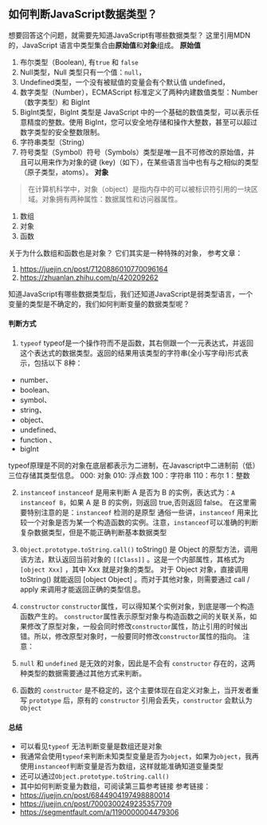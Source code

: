 ## 如何判断JavaScript数据类型？

想要回答这个问题，就需要先知道JavaScript有哪些数据类型？
这里引用MDN的，JavaScript 语言中类型集合由**原始值**和**对象**组成。
**原始值**
1. 布尔类型（Boolean), 有`true` 和 `false`
2. Null类型，Null 类型只有一个值：`null`，
3. Undefined类型，一个没有被赋值的变量会有个默认值 undefined，
4. 数字类型（Number），ECMAScript 标准定义了两种内建数值类型：Number（数字类型）和 BigInt
5. BigInt类型，BigInt 类型是 JavaScript 中的一个基础的数值类型，可以表示任意精度的整数。使用 BigInt，您可以安全地存储和操作大整数，甚至可以超过数字类型的安全整数限制。
6. 字符串类型（String）
7. 符号类型（Symbol）符号（Symbols）类型是唯一且不可修改的原始值，并且可以用来作为对象的键 (key)（如下），在某些语言当中也有与之相似的类型（原子类型，atoms）。
**对象**
> 在计算机科学中，对象（object）是指内存中的可以被标识符引用的一块区域。对象拥有两种属性：数据属性和访问器属性。
1. 数组
2. 对象
3. 函数

关于为什么数组和函数也是对象？
它们其实是一种特殊的对象，
参考文章：
1. https://juejin.cn/post/7120886010770096164
2. https://zhuanlan.zhihu.com/p/420209262

知道JavaScript有哪些数据类型后，我们还知道JavaScript是弱类型语言，一个变量的类型是不确定的，我们如何判断变量的数据类型呢？
#### 判断方式
1. `typeof`
typeof是一个操作符而不是函数，其右侧跟一个一元表达式，并返回这个表达式的数据类型。返回的结果用该类型的字符串(全小写字母)形式表示，包括以下 8种：
- number、
- boolean、
- symbol、
- string、
- object、
- undefined、
- function 、
- bigInt

typeof原理是不同的对象在底层都表示为二进制，在Javascript中二进制前（低）三位存储其类型信息。
000: 对象
010: 浮点数
100：字符串
110：布尔
1：整数

2. `instanceof`
`instanceof` 是用来判断 A 是否为 B 的实例，表达式为：`A instanceof B`，如果 A 是 B 的实例，则返回 true,否则返回 false。 
在这里需要特别注意的是：`instanceof` 检测的是原型
通俗一些讲，`instanceof` 用来比较一个对象是否为某一个构造函数的实例。注意，`instanceof`可以准确的判断复杂数据类型，但是不能正确判断基本数据类型

3. `Object.prototype.toString.call()`
toString() 是 Object 的原型方法，调用该方法，默认返回当前对象的 `[[Class]]` 。这是一个内部属性，其格式为` [object Xxx]` ，其中 Xxx 就是对象的类型。
对于 Object 对象，直接调用 toString() 就能返回 [object Object] 。而对于其他对象，则需要通过 call / apply 来调用才能返回正确的类型信息。

4. `constructor`
`constructor`属性，可以得知某个实例对象，到底是哪一个构造函数产生的。
`constructor`属性表示原型对象与构造函数之间的关联关系，如果修改了原型对象，一般会同时修改`constructor`属性，防止引用的时候出错。所以，修改原型对象时，一般要同时修改`constructor`属性的指向。
注意：
1. `null` 和 `undefined` 是无效的对象，因此是不会有 `constructor` 存在的，这两种类型的数据需要通过其他方式来判断。
2. 函数的 `constructor` 是不稳定的，这个主要体现在自定义对象上，当开发者重写 `prototype` 后，原有的 `constructor` 引用会丢失，`constructor` 会默认为 `Object`

#### 总结
- 可以看见`typeof` 无法判断变量是数组还是对象
- 我通常会使用`typeof`来判断未知类型变量是否为`object`，如果为`object`，我再使用`instanceof`判断变量是否为数组，这样就能准确知道变量类型
- 还可以通过`Object.prototype.toString.call()`
- 其中如何判断变量为数组，可阅读第三篇参考链接
参考链接：
- https://juejin.cn/post/6844904197498880014
- https://juejin.cn/post/7000300249235357709
- https://segmentfault.com/a/1190000004479306



